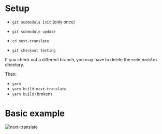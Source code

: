 # Setup

* `git submodule init` (only once)

* `git submodule update`
* `cd next-translate`
* `git checkout testing`

If you check out a different branch, you may have to delete the `node_modules` directory.

Then:

* `yarn`
* `yarn build:next-translate`
* `yarn build` (broken)

# Basic example

![next-translate](../../images/translation-prerendered.gif 'Translations in prerendered pages')
